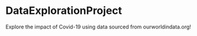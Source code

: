 # DataExplorationProject
Explore the impact of Covid-19 using data sourced from ourworldindata.org!
